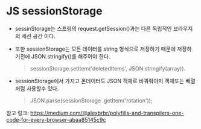 # JS sessionStorage
 * sessinStorage는 스프링의 request.getSession()과는 다른 독립적인 브라우저의 세션 공간 이다.
 * 또한 sessionStorage는 모든 데이터를 string 형식으로 저장하기 때문에 저장하기전에 JSON.stringify()를 해주어야 한다.
    > sessionStorage.setItem('deletedItems', JSON.stringify(array)).

 * sessionStorage에서 가지고 온데이터도 JSON 객체로 바꿔줘야지 객체또는 배열처럼  사용할수 있다.

    > JSON.parse(sessionStorage .getItem('rotation'));


참고 링크: <https://medium.com/@alexbrbr/polyfills-and-transpilers-one-code-for-every-browser-abaa85145c9c>
